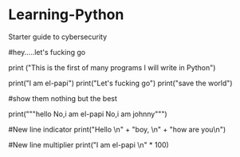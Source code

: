 # Learning-Python
Starter guide to cybersecurity


#hey.....let's fucking go


print ("This is the first of many programs I will write in Python")

print("I am el-papi")
print("Let's fucking go")
print("save the world")

#show them nothing but the best

print("""hello 
No,i am el-papi
No,i am johnny""")

#New line indicator
print("Hello \n" + "boy, \n" + "how are you\n")

#New line multiplier
print("I am el-papi \n" * 100)
